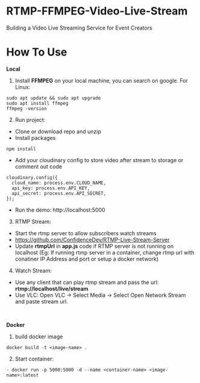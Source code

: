 # RTMP-FFMPEG-Video-Live-Stream

Building a Video Live Streaming Service for Event Creators

# How To Use

<b>Local</b> <br />

1. Install <b>FFMPEG</b> on your local machine, you can search on google.
   For Linux:

```
sudo apt update && sudo apt upgrade
sudo apt install ffmpeg
ffmpeg -version
```

2. Run project:

- Clone or download repo and unzip
- Install packages

```
npm install
```

- Add your cloudinary config to store video after stream to storage or comment out code

```
cloudinary.config({
  cloud_name: process.env.CLOUD_NAME,
  api_key: process.env.API_KEY,
  api_secret: process.env.API_SECRET,
});
```

- Run the demo: http://localhost:5000

3. RTMP Stream:

- Start the rtmp server to allow subscribers watch streams
- <a href="https://github.com/ConfidenceDev/RTMP-Live-Stream-Server">https://github.com/ConfidenceDev/RTMP-Live-Stream-Server</a>
- Update <b>rtmpUrl</b> in <b>app.js</b> code if RTMP server is not running on localhost (Eg: If running rtmp server in a container, change rtmp url with conatiner IP Address and port or setup a docker network)

4. Watch Stream:

- Use any client that can play rtmp stream and pass the url:
  <b>rtmp://localhost/live/stream</b>
- Use VLC: Open VLC -> Select Media -> Select Open Network Stream and paste stream url.

<br />

<b>Docker</b>

1. build docker image

```
docker build -t <image-name> .
```

2. Start container:

```
- docker run -p 5000:5000 -d --name <container-name> <image-name>:latest
```
